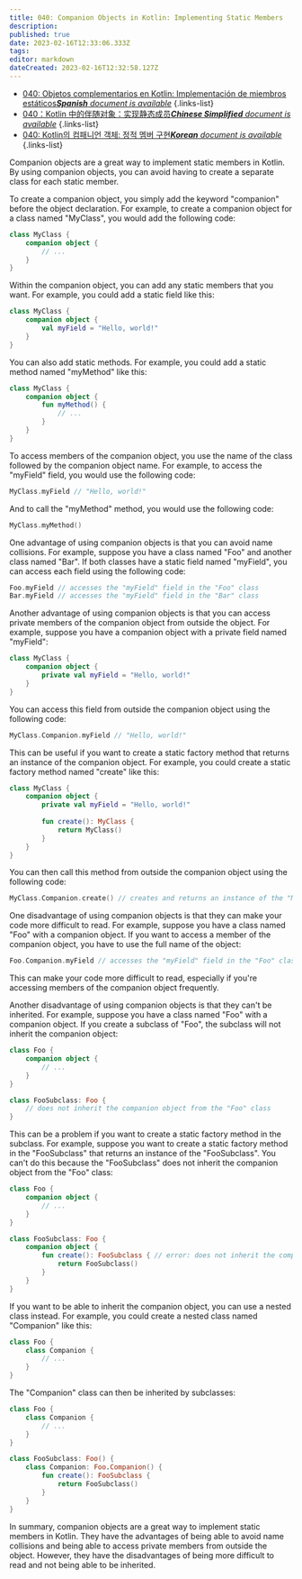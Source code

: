 ```yaml
---
title: 040: Companion Objects in Kotlin: Implementing Static Members
description: 
published: true
date: 2023-02-16T12:33:06.333Z
tags: 
editor: markdown
dateCreated: 2023-02-16T12:32:58.127Z
---
```


- [040: Objetos complementarios en Kotlin: Implementación de miembros estáticos***Spanish** document is available*](/es/Knowledge-base/Kotlin/Learning/040-companion-objects-in-kotlin-implementing-static-members)
{.links-list}
- [040：Kotlin 中的伴随对象：实现静态成员***Chinese Simplified** document is available*](/zh/Knowledge-base/Kotlin/Learning/040-companion-objects-in-kotlin-implementing-static-members)
{.links-list}
- [040: Kotlin의 컴패니언 객체: 정적 멤버 구현***Korean** document is available*](/ko/Knowledge-base/Kotlin/Learning/040-companion-objects-in-kotlin-implementing-static-members)
{.links-list}




Companion objects are a great way to implement static members in Kotlin. By using companion objects, you can avoid having to create a separate class for each static member.

To create a companion object, you simply add the keyword "companion" before the object declaration. For example, to create a companion object for a class named "MyClass", you would add the following code:

```kotlin
class MyClass {
    companion object {
        // ...
    }
}
```

Within the companion object, you can add any static members that you want. For example, you could add a static field like this:

```kotlin
class MyClass {
    companion object {
        val myField = "Hello, world!"
    }
}
```

You can also add static methods. For example, you could add a static method named "myMethod" like this:

```kotlin
class MyClass {
    companion object {
        fun myMethod() {
            // ...
        }
    }
}
```

To access members of the companion object, you use the name of the class followed by the companion object name. For example, to access the "myField" field, you would use the following code:

```kotlin
MyClass.myField // "Hello, world!"
```

And to call the "myMethod" method, you would use the following code:

```kotlin
MyClass.myMethod()
```

One advantage of using companion objects is that you can avoid name collisions. For example, suppose you have a class named "Foo" and another class named "Bar". If both classes have a static field named "myField", you can access each field using the following code:

```kotlin
Foo.myField // accesses the "myField" field in the "Foo" class
Bar.myField // accesses the "myField" field in the "Bar" class
```

Another advantage of using companion objects is that you can access private members of the companion object from outside the object. For example, suppose you have a companion object with a private field named "myField":

```kotlin
class MyClass {
    companion object {
        private val myField = "Hello, world!"
    }
}
```

You can access this field from outside the companion object using the following code:

```kotlin
MyClass.Companion.myField // "Hello, world!"
```

This can be useful if you want to create a static factory method that returns an instance of the companion object. For example, you could create a static factory method named "create" like this:

```kotlin
class MyClass {
    companion object {
        private val myField = "Hello, world!"
        
        fun create(): MyClass {
            return MyClass()
        }
    }
}
```

You can then call this method from outside the companion object using the following code:

```kotlin
MyClass.Companion.create() // creates and returns an instance of the "MyClass" class
```

One disadvantage of using companion objects is that they can make your code more difficult to read. For example, suppose you have a class named "Foo" with a companion object. If you want to access a member of the companion object, you have to use the full name of the object:

```kotlin
Foo.Companion.myField // accesses the "myField" field in the "Foo" class
```

This can make your code more difficult to read, especially if you're accessing members of the companion object frequently.

Another disadvantage of using companion objects is that they can't be inherited. For example, suppose you have a class named "Foo" with a companion object. If you create a subclass of "Foo", the subclass will not inherit the companion object:

```kotlin
class Foo {
    companion object {
        // ...
    }
}

class FooSubclass: Foo {
    // does not inherit the companion object from the "Foo" class
}
```

This can be a problem if you want to create a static factory method in the subclass. For example, suppose you want to create a static factory method in the "FooSubclass" that returns an instance of the "FooSubclass". You can't do this because the "FooSubclass" does not inherit the companion object from the "Foo" class:

```kotlin
class Foo {
    companion object {
        // ...
    }
}

class FooSubclass: Foo {
    companion object {
        fun create(): FooSubclass { // error: does not inherit the companion object from the "Foo" class
            return FooSubclass()
        }
    }
}
```

If you want to be able to inherit the companion object, you can use a nested class instead. For example, you could create a nested class named "Companion" like this:

```kotlin
class Foo {
    class Companion {
        // ...
    }
}
```

The "Companion" class can then be inherited by subclasses:

```kotlin
class Foo {
    class Companion {
        // ...
    }
}

class FooSubclass: Foo() {
    class Companion: Foo.Companion() {
        fun create(): FooSubclass {
            return FooSubclass()
        }
    }
}
```

In summary, companion objects are a great way to implement static members in Kotlin. They have the advantages of being able to avoid name collisions and being able to access private members from outside the object. However, they have the disadvantages of being more difficult to read and not being able to be inherited.